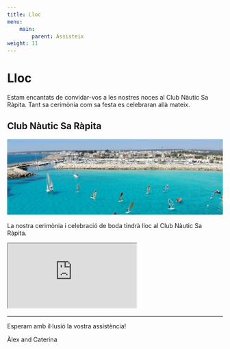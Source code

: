 ```yaml
---
title: Lloc
menu:
    main:
        parent: Assisteix
weight: 11
---
```


# Lloc

Estam encantats de convidar-vos a les nostres noces al Club Nàutic Sa Ràpita. Tant sa cerimònia com sa festa es celebraran allà mateix.

## Club Nàutic Sa Ràpita

![Club Nàutic Sa Ràpita](/images/club-nautic-sa-rapita.jpg)

La nostra cerimònia i celebració de boda tindrà lloc al Club Nàutic Sa Ràpita.

<iframe class="iframe-gmaps" src="https://www.google.com/maps/embed?pb=!1m18!1m12!1m3!1d3668.3482968920375!2d2.9530722812768273!3d39.36300868341456!2m3!1f0!2f0!3f0!3m2!1i1024!2i768!4f13.1!3m3!1m2!1s0x1297a8aaf3728019%3A0x43525c38acc36a72!2sClub%20N%C3%A0utic%20Sa%20R%C3%A0pita!5e0!3m2!1ses!2ses!4v1704023288374!5m2!1ses!2ses" allowfullscreen loading="lazy"></iframe>

---

Esperam amb il·lusió la vostra assistència!

Àlex and Caterina
